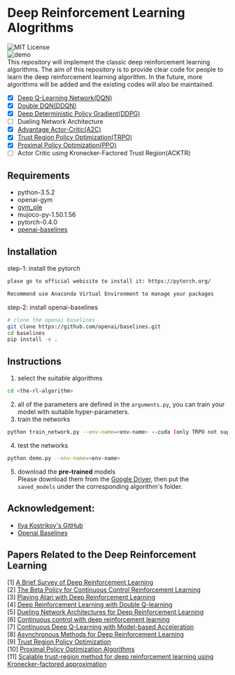 # Deep Reinforcement Learning Alogrithms
![MIT License](https://img.shields.io/badge/license-MIT-blue.svg)    
![demo](figures/demo.gif)   
This repository will implement the classic deep reinforcement learning algorithms. The aim of this repository is to provide clear code for people to learn the deep reinforcement learning algorithm. In the future, more algorithms will be added and the existing codes will also be maintained. 
- [x] [Deep Q-Learning Network(DQN)](https://github.com/TianhongDai/reinforcement-learning-algorithms/tree/master/01-deep-q-network)
- [x] [Double DQN(DDQN)](https://github.com/TianhongDai/reinforcement-learning-algorithms/tree/master/02-double-dqn)
- [x] [Deep Deterministic Policy Gradient(DDPG)](https://github.com/TianhongDai/reinforcement-learning-algorithms/tree/master/03-deep-deterministic-policy-gradient)
- [ ] Dueling Network Architecture
- [x] [Advantage Actor-Critic(A2C)](https://github.com/TianhongDai/reinforcement-learning-algorithms/tree/master/05-advantage-actor-critic)
- [x] [Trust Region Policy Optimization(TRPO)](https://github.com/TianhongDai/reinforcement-learning-algorithms/tree/master/06-trust-region-policy-optimization)
- [x] [Proximal Policy Optimization(PPO)](https://github.com/TianhongDai/reinforcement-learning-algorithms/tree/master/07-proximal-policy-optimization)
- [ ] Actor Critic using Kronecker-Factored Trust Region(ACKTR)

## Requirements
- python-3.5.2
- openai-gym
- [gym_ple](https://github.com/lusob/gym-ple)
- mujoco-py-1.50.1.56
- pytorch-0.4.0
- [openai-baselines](https://github.com/openai/baselines)
## Installation
step-1: install the pytorch
```bash
plase go to official webisite to install it: https://pytorch.org/

Recommend use Anaconda Virtual Environment to manage your packages

```
step-2: install openai-baselines
```bash
# clone the openai baselines
git clone https://github.com/openai/baselines.git
cd baselines
pip install -e .

```
## Instructions
1. select the suitable algorithms
```bash
cd <the-rl-algorithm>
```
2. all of the parameters are defined in the `arguments.py`, you can train your model with suitable hyper-parameters.
3. train the networks
```bash
python train_network.py --env-name=<env-name> --cuda (only TRPO not support GPU) --<other-flags>

```
4. test the networks
```bash
python demo.py --env-name=<env-name>

```
5. download the **pre-trained** models  
Please download them from the [Google Driver](https://drive.google.com/open?id=1ZXqRKwGI7purOm0CJtIVFXOZnmxqvA0p), then put the `saved_models` under the corresponding algorithm's folder.

## Acknowledgement:
- [Ilya Kostrikov's GitHub](https://github.com/ikostrikov)
- [Openai Baselines](https://github.com/openai/baselines)

## Papers Related to the Deep Reinforcement Learning
[1] [A Brief Survey of Deep Reinforcement Learning](https://arxiv.org/abs/1708.05866)  
[2] [The Beta Policy for Continuous Control Reinforcement Learning](https://www.ri.cmu.edu/wp-content/uploads/2017/06/thesis-Chou.pdf)  
[3] [Playing Atari with Deep Reinforcement Learning](https://www.cs.toronto.edu/~vmnih/docs/dqn.pdf)  
[4] [Deep Reinforcement Learning with Double Q-learning](https://arxiv.org/abs/1509.06461)  
[5] [Dueling Network Architectures for Deep Reinforcement Learning](https://arxiv.org/abs/1511.06581)  
[6] [Continuous control with deep reinforcement learning](https://arxiv.org/abs/1509.02971)  
[7] [Continuous Deep Q-Learning with Model-based Acceleration](https://arxiv.org/abs/1603.00748)  
[8] [Asynchronous Methods for Deep Reinforcement Learning](https://arxiv.org/abs/1602.01783)  
[9] [Trust Region Policy Optimization](https://arxiv.org/abs/1502.05477)  
[10] [Proximal Policy Optimization Algorithms](https://arxiv.org/abs/1707.06347)  
[11] [Scalable trust-region method for deep reinforcement learning using Kronecker-factored approximation](https://arxiv.org/abs/1708.05144)  

